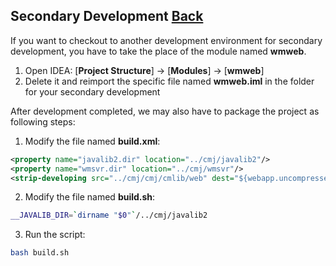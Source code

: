 ## Secondary Development	[Back](./../coremail.md)

If you want to checkout to another development environment for secondary development, you have to take the place of the module named **wmweb**.

1. Open IDEA: [**Project Structure**] -> [**Modules**] -> [**wmweb**]
2. Delete it and reimport the specific file named **wmweb.iml** in the folder for your secondary development

After development completed, we may also have to package the project as following steps:

1. Modify the file named **build.xml**:
```xml
<property name="javalib2.dir" location="../cmj/javalib2"/>
<property name="wmsvr.dir" location="../cmj/wmsvr"/>
<strip-developing src="../cmj/cmj/cmlib/web" dest="${webapp.uncompressed.dir}"/>
```
2. Modify the file named **build.sh**:
```bash
__JAVALIB_DIR=`dirname "$0"`/../cmj/javalib2
```
3. Run the script:
```bash
bash build.sh
```
